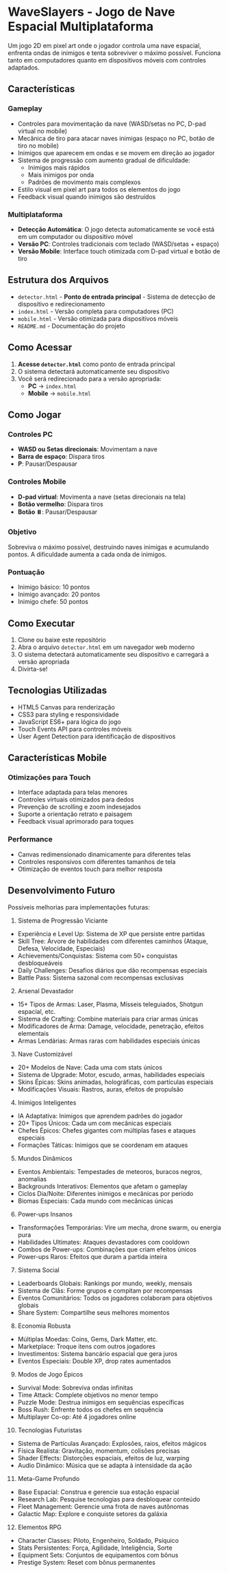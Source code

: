 # WaveSlayers - Jogo de Nave Espacial Multiplataforma

Um jogo 2D em pixel art onde o jogador controla uma nave espacial, enfrenta ondas de inimigos e tenta sobreviver o máximo possível. Funciona tanto em computadores quanto em dispositivos móveis com controles adaptados.

## Características

### Gameplay
- Controles para movimentação da nave (WASD/setas no PC, D-pad virtual no mobile)
- Mecânica de tiro para atacar naves inimigas (espaço no PC, botão de tiro no mobile)
- Inimigos que aparecem em ondas e se movem em direção ao jogador
- Sistema de progressão com aumento gradual de dificuldade:
  - Inimigos mais rápidos
  - Mais inimigos por onda
  - Padrões de movimento mais complexos
- Estilo visual em pixel art para todos os elementos do jogo
- Feedback visual quando inimigos são destruídos

### Multiplataforma
- **Detecção Automática**: O jogo detecta automaticamente se você está em um computador ou dispositivo móvel
- **Versão PC**: Controles tradicionais com teclado (WASD/setas + espaço)
- **Versão Mobile**: Interface touch otimizada com D-pad virtual e botão de tiro

## Estrutura dos Arquivos

- `detector.html` - **Ponto de entrada principal** - Sistema de detecção de dispositivo e redirecionamento
- `index.html` - Versão completa para computadores (PC)
- `mobile.html` - Versão otimizada para dispositivos móveis
- `README.md` - Documentação do projeto

## Como Acessar

1. **Acesse `detector.html`** como ponto de entrada principal
2. O sistema detectará automaticamente seu dispositivo
3. Você será redirecionado para a versão apropriada:
   - **PC** → `index.html` 
   - **Mobile** → `mobile.html`

## Como Jogar

### Controles PC
- **WASD ou Setas direcionais**: Movimentam a nave
- **Barra de espaço**: Dispara tiros
- **P**: Pausar/Despausar

### Controles Mobile
- **D-pad virtual**: Movimenta a nave (setas direcionais na tela)
- **Botão vermelho**: Dispara tiros
- **Botão ⏸️**: Pausar/Despausar

### Objetivo
Sobreviva o máximo possível, destruindo naves inimigas e acumulando pontos. A dificuldade aumenta a cada onda de inimigos.

### Pontuação
- Inimigo básico: 10 pontos
- Inimigo avançado: 20 pontos  
- Inimigo chefe: 50 pontos

## Como Executar

1. Clone ou baixe este repositório
2. Abra o arquivo `detector.html` em um navegador web moderno
3. O sistema detectará automaticamente seu dispositivo e carregará a versão apropriada
4. Divirta-se!

## Tecnologias Utilizadas

- HTML5 Canvas para renderização
- CSS3 para styling e responsividade
- JavaScript ES6+ para lógica do jogo
- Touch Events API para controles móveis
- User Agent Detection para identificação de dispositivos

## Características Mobile

### Otimizações para Touch
- Interface adaptada para telas menores
- Controles virtuais otimizados para dedos
- Prevenção de scrolling e zoom indesejados
- Suporte a orientação retrato e paisagem
- Feedback visual aprimorado para toques

### Performance
- Canvas redimensionado dinamicamente para diferentes telas
- Controles responsivos com diferentes tamanhos de tela
- Otimização de eventos touch para melhor resposta

## Desenvolvimento Futuro

Possíveis melhorias para implementações futuras:

1. Sistema de Progressão Viciante
* Experiência e Level Up: Sistema de XP que persiste entre partidas
* Skill Tree: Árvore de habilidades com diferentes caminhos (Ataque, Defesa, Velocidade, Especiais)
* Achievements/Conquistas: Sistema com 50+ conquistas desbloqueáveis
* Daily Challenges: Desafios diários que dão recompensas especiais
* Battle Pass: Sistema sazonal com recompensas exclusivas

2. Arsenal Devastador
* 15+ Tipos de Armas: Laser, Plasma, Mísseis teleguiados, Shotgun espacial, etc.
* Sistema de Crafting: Combine materiais para criar armas únicas
* Modificadores de Arma: Damage, velocidade, penetração, efeitos elementais
* Armas Lendárias: Armas raras com habilidades especiais únicas

3. Nave Customizável
* 20+ Modelos de Nave: Cada uma com stats únicos
* Sistema de Upgrade: Motor, escudo, armas, habilidades especiais
* Skins Épicas: Skins animadas, holográficas, com partículas especiais
* Modificações Visuais: Rastros, auras, efeitos de propulsão

4. Inimigos Inteligentes
* IA Adaptativa: Inimigos que aprendem padrões do jogador
* 20+ Tipos Únicos: Cada um com mecânicas especiais
* Chefes Épicos: Chefes gigantes com múltiplas fases e ataques especiais
* Formações Táticas: Inimigos que se coordenam em ataques

5. Mundos Dinâmicos
* Eventos Ambientais: Tempestades de meteoros, buracos negros, anomalias
* Backgrounds Interativos: Elementos que afetam o gameplay
* Ciclos Dia/Noite: Diferentes inimigos e mecânicas por período
* Biomas Especiais: Cada mundo com mecânicas únicas

6. Power-ups Insanos
* Transformações Temporárias: Vire um mecha, drone swarm, ou energia pura
* Habilidades Ultimates: Ataques devastadores com cooldown
* Combos de Power-ups: Combinações que criam efeitos únicos
* Power-ups Raros: Efeitos que duram a partida inteira

7. Sistema Social
* Leaderboards Globais: Rankings por mundo, weekly, mensais
* Sistema de Clãs: Forme grupos e compitam por recompensas
* Eventos Comunitários: Todos os jogadores colaboram para objetivos globais
* Share System: Compartilhe seus melhores momentos

8. Economia Robusta
* Múltiplas Moedas: Coins, Gems, Dark Matter, etc.
* Marketplace: Troque itens com outros jogadores
* Investimentos: Sistema bancário espacial que gera juros
* Eventos Especiais: Double XP, drop rates aumentados

9. Modos de Jogo Épicos
* Survival Mode: Sobreviva ondas infinitas
* Time Attack: Complete objetivos no menor tempo
* Puzzle Mode: Destrua inimigos em sequências específicas
* Boss Rush: Enfrente todos os chefes em sequência
* Multiplayer Co-op: Até 4 jogadores online

10. Tecnologias Futuristas
* Sistema de Partículas Avançado: Explosões, raios, efeitos mágicos
* Física Realista: Gravitação, momentum, colisões precisas
* Shader Effects: Distorções espaciais, efeitos de luz, warping
* Audio Dinâmico: Música que se adapta à intensidade da ação

11. Meta-Game Profundo
* Base Espacial: Construa e gerencie sua estação espacial
* Research Lab: Pesquise tecnologias para desbloquear conteúdo
* Fleet Management: Gerencie uma frota de naves autônomas
* Galactic Map: Explore e conquiste setores da galáxia

12. Elementos RPG
* Character Classes: Piloto, Engenheiro, Soldado, Psíquico
* Stats Persistentes: Força, Agilidade, Inteligência, Sorte
* Equipment Sets: Conjuntos de equipamentos com bônus
* Prestige System: Reset com bônus permanentes
